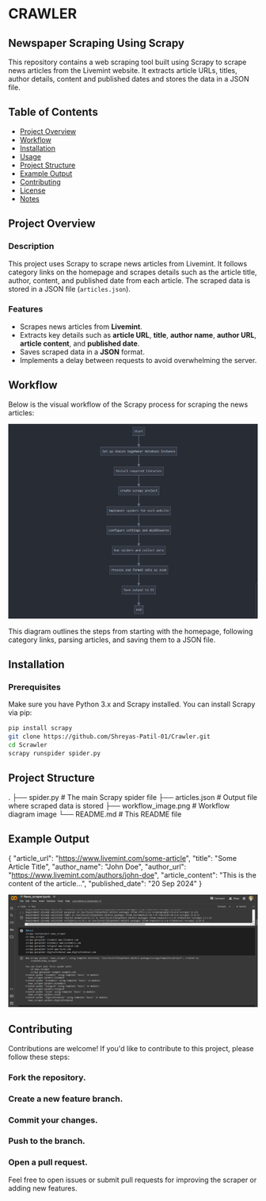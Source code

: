 # CRAWLER
## Newspaper Scraping Using Scrapy

This repository contains a web scraping tool built using Scrapy to scrape news articles from the Livemint website. It extracts article URLs, titles, author details, content and published dates and stores the data in a JSON file.

## Table of Contents
- [Project Overview](#project-overview)
- [Workflow](#workflow)
- [Installation](#installation)
- [Usage](#usage)
- [Project Structure](#project-structure)
- [Example Output](#example-output)
- [Contributing](#contributing)
- [License](#license)
- [Notes](#notes)

## Project Overview

### Description
This project uses Scrapy to scrape news articles from Livemint. It follows category links on the homepage and scrapes details such as the article title, author, content, and published date from each article. The scraped data is stored in a JSON file (`articles.json`).

### Features
- Scrapes news articles from **Livemint**.
- Extracts key details such as **article URL**, **title**, **author name**, **author URL**, **article content**, and **published date**.
- Saves scraped data in a **JSON** format.
- Implements a delay between requests to avoid overwhelming the server.

## Workflow

Below is the visual workflow of the Scrapy process for scraping the news articles:

![Scrapy Workflow](https://github.com/Shreyas-Patil-01/Crawler/blob/main/News_scraper/WorkFlow.png)

This diagram outlines the steps from starting with the homepage, following category links, parsing articles, and saving them to a JSON file.

## Installation

### Prerequisites
Make sure you have Python 3.x and Scrapy installed. You can install Scrapy via pip:

```bash
pip install scrapy
git clone https://github.com/Shreyas-Patil-01/Crawler.git
cd Scrawler
scrapy runspider spider.py
```

## Project Structure
.
├── spider.py            # The main Scrapy spider file
├── articles.json        # Output file where scraped data is stored
├── workflow_image.png   # Workflow diagram image
└── README.md            # This README file

## Example Output
{
  "article_url": "https://www.livemint.com/some-article",
  "title": "Some Article Title",
  "author_name": "John Doe",
  "author_url": "https://www.livemint.com/authors/john-doe",
  "article_content": "This is the content of the article...",
  "published_date": "20 Sep 2024"
}

![Scawler_running_output](https://github.com/Shreyas-Patil-01/Crawler/blob/main/Output.png)

## Contributing
Contributions are welcome! If you'd like to contribute to this project, please follow these steps:

### Fork the repository.
### Create a new feature branch.
### Commit your changes.
### Push to the branch.
### Open a pull request.

Feel free to open issues or submit pull requests for improving the scraper or adding new features.
